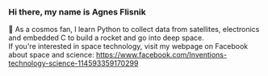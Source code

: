 ### Hi there, my name is Agnes Flisnik <br>
🌱 As a cosmos fan, I learn Python to collect data from satellites, electronics and embedded C to build a rocket and go into deep space. <br>
If you're interested in space technology, visit my webpage on Facebook about space and science: https://www.facebook.com/Inventions-technology-science-114593359170299


<!--
**mniszka/mniszka** is a ✨ _special_ ✨ repository because its `README.md` (this file) appears on your GitHub profile.

Here are some ideas to get you started:

- 🔭 I’m currently working on ...
- 🌱 I’m currently learning Python
- 👯 I’m looking to collaborate on ...
- 🤔 I’m looking for help with ...
- 💬 Ask me about ...
- 📫 How to reach me: ...
- 😄 Pronouns: ...
- ⚡ Fun fact: ...
-->
